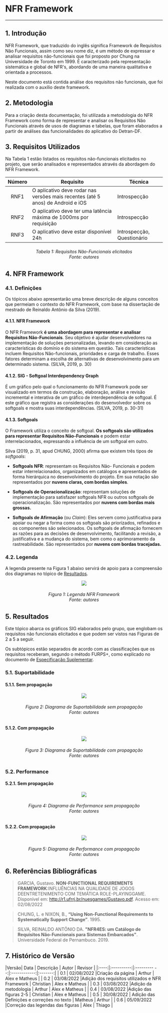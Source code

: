 # NFR Framework
***

## 1. Introdução
NFR Framework, que traduzido do inglês significa Framework de Requisitos Não Funcionais, assim como seu nome diz, é um método de expressar e analisar requisitos não-funcionais que foi proposto por Chung na Universidade de Toronto em 1999. É caracterizado pela representação sistemática e global de NFR's, abordando de uma maneira qualitativa e orientada a processos.

Neste documento está contida análise dos requisitos não funcionais, que foi realizada com o auxílio deste framework.

## 2. Metodologia
Para a criação desta documentação, foi utilizada a metodologia do NFR Framework como forma de representar e analisar os Requisitos Não Funcionais através de usos de diagramas e tabelas, que foram elaborados a partir de análises das funcionalidades do aplicativo do Detran-DF.

## 3. Requisitos Utilizados
Na Tabela 1 estão listados os requisitos não-funcionais elicitados no projeto, que serão analisados e representados através da abordagem do NFR Framework.

<center>

| Número     | Requisito   | Técnica    |
|:------------:|-----------------|------------|
|RNF1|O aplicativo deve rodar nas versões mais recentes (até 5 anos) de Android e iOS|Introspecção|
|RNF2|O aplicativo deve ter uma latência máxima de 1000ms por requisição             |Introspecção|
|RNF3|O aplicativo deve estar disponível 24h                                         |Introspecção, Questionário|

</center>

<h6 align = "center">Tabela 1: Requisitos Não-Funcionais elicitados<br>Fonte: autores</h6>


## 4. NFR Framework

### 4.1. Definições

Os tópicos abaixo apresentarão uma breve descrição de alguns conceitos que permeiam o contexto do NFR Framework, com base na dissertação de mestrado de Reinaldo Antônio da Silva (2019).

#### 4.1.1. NFR Framework

O NFR Framework **é uma abordagem para representar e analisar Requisitos Não-Funcionais**. Seu objetivo é ajudar desenvolvedores na implementação de soluções personalizadas, levando em consideração as características do domínio e do sistema em questão. Tais características incluem Requisitos Não-funcionais, prioridades e carga de trabalho. Esses fatores determinam a escolha de alternativas de desenvolvimento para um determinado sistema. (SILVA, 2019, p. 30)

#### 4.1.2. SIG - Softgoal Interdependency Graph

É um gráfico pelo qual o funcionamento do NFR Framework pode ser visualizado em termos da construção, elaboração, análise e revisão incremental e interativa de um gráfico de interdependência de softgoal. É este gráfico que registra as considerações do desenvolvedor sobre os softgoals e mostra suas interdependências. (SILVA, 2019, p. 30-31)

#### 4.1.3. Softgoals

O Framework utiliza o conceito de softgoal. **Os softgoals são utilizados para representar Requisitos Não-Funcionais** e podem estar interrelacionados, expressando a influência de um softgoal em outro.

Silva (2019, p. 31, apud CHUNG, 2000) afirma que existem três tipos de _softgoals_:

- **Softgoals NFR**: representam os Requisitos Não- Funcionais e podem estar interrelacionados, organizados em catálogos e apresentados de forma hierárquica no desenvolvimento do projeto. Em sua notação são representados por **nuvens claras, com bordas simples**.

- **Softgoals de Operacionalização**: representam soluções de implementação para satisfazer softgoals NFR ou outros softgoals de operacionalização. São representados por **nuvens com bordas mais grossas.**

- **Softgoals de Afirmação** (ou _Claim_): Eles servem como justificativa para apoiar ou negar a forma
como os softgoals são priorizados, refinados e os componentes são selecionados. Os softgoals de afirmação fornecem as razões para as decisões de desenvolvimento, facilitando a revisão, a justificativa e a mudança do sistema, bem como o aprimoramento da rastreabilidade. São representados por **nuvens com bordas tracejadas.**

### 4.2. Legenda

A legenda presente na Figura 1 abaixo servirá de apoio para a compreensão dos diagramas no tópico de [Resultados](#5-resultados).

<center>

<img src="..\..\images\nfr\nfr.jpeg">

</center>

<h6 align = "center">Figura 1: Legenda NFR Framework<br>Fonte: autores</h6>


## 5. Resultados

Este tópico abarca os gráficos SIG elaborados pelo grupo, que englobam os requisitos não funcionais elicitados e que podem ser vistos nas Figuras de 2 a 5 a seguir.

Os subtópicos estão separados de acordo com as classificações que os requisitos receberam, segundo o método FURPS+, como explicado no documento de [Especificação Suplementar](especificacao.md).

### 5.1. Suportabilidade
#### 5.1.1. Sem propagação

<center>

<img src="..\..\images\nfr\suportabilidade_sem.png">

</center>

<h6 align = "center">Figura 2: Diagrama de Suportabilidade sem propagação<br>Fonte: autores</h6>


#### 5.1.2. Com propagação

<center>

<img src="..\..\images\nfr\suportabilidade_com.png">

</center>

<h6 align = "center">Figura 3: Diagrama de Suportabilidade com propagação<br>Fonte: autores</h6>

### 5.2. Performance
#### 5.2.1. Sem propagação

<center>

<img src="..\..\images\nfr\performance_sem.png">

</center>

<h6 align = "center">Figura 4: Diagrama de Performance sem propagação<br>Fonte: autores</h6>

#### 5.2.2. Com propagação

<center>

<img src="..\..\images\nfr\performance_com.png">

</center>

<h6 align = "center">Figura 5: Diagrama de Performance com propagação<br>Fonte: autores</h6>

## 6. Referências Bibliográficas

> GARCIA, Gustavo. **NON-FUNCTIONAL REQUIREMENTS FRAMEWORK**:INFLUÊNCIAS NA QUALIDADE DE JOGOS DEENTRETENIMENTO COM TEMÁTICA ROLE-PLAYINGGAME. Disponível em: <http://r1.ufrrj.br/nuesgames/Gustavo.pdf>. Acesso em: 02/08/2022

> CHUNG, L. e NIXON, B., **“Using Non-Functional Requirements to Systematically Support Change”**. 1995.

> SILVA, REINALDO ANTÔNIO DA. **"NFR4ES: um Catálogo de Requisitos Não-Funcionais para Sistemas Embarcados"**. Universidade Federal de Pernambuco. 2019.

## 7. Histórico de Versão

|Versão|    Data    |    Descrição         | Autor        | Revisor |
|:----:|:----------:|:---------         --:|:------------:|:-------:|
| 0.1  | 02/08/2022 |Criação da página     | Arthur       | Alex e Matheus        |
| 0.2  | 03/08/2022 |Adição dos requisitos utilizados e NFR Framework     | Christian       | Alex e Matheus        |
| 0.3  | 03/08/2022 |Adição da metodologia | Arthur | Alex e Matheus      |
| 0.4  | 03/08/2022 |Adição das figuras 2-5    | Christian       | Alex e Matheus        |
| 0.5  | 30/08/2022 | Adição das Definições e correções no texto  | Matheus | Arthur        |
| 0.6  | 05/09/2022 |Correção das legendas das figuras   | Alex | Thiago   |
